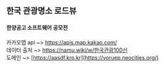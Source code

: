 ## 한국 관광명소 로드뷰
#### 한양공고 소프트웨어 공모전

카카오맵 api ~> https://apis.map.kakao.com/  </br>
데이터 출처 ~> https://namu.wiki/w/한국관광100선 </br>
도메인 ~> [https://aasdf.kro.kr](https://yoruep.neocities.org/)
